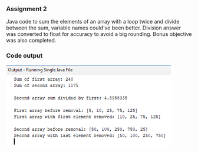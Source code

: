 ### Assignment 2

Java code to sum the elements of an array with a loop twice and divide between the sum, variable names could've been better. Division answer was converted to float for accuracy to avoid a big rounding.
Bonus objective was also completed.

### Code output
![output](https://github.com/eyevory/Java/blob/main/JavaProv/img/netbeans64_PoRjCVRaG1.png)
